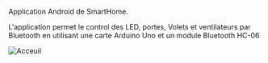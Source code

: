 Application Android de SmartHome.

L'application permet le control des LED, portes, Volets et ventilateurs par Bluetooth en utilisant une carte Arduino Uno et un module Bluetooth HC-06


![Acceuil](https://user-images.githubusercontent.com/75799200/110397604-6ee41300-8072-11eb-9b99-51d8c84b8ba2.png)
